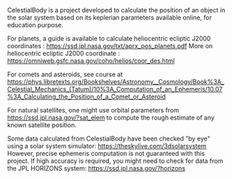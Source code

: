 CelestialBody is a project developed to calculate the position of an object in the solar system based on its keplerian parameters available online, for education purpose.

For planets, a guide is available to calculate heliocentric ecliptic J2000 coordinates : https://ssd.jpl.nasa.gov/txt/aprx_pos_planets.pdf
More on heliocentric ecliptic J2000 coordinate : https://omniweb.gsfc.nasa.gov/coho/helios/coor_des.html

For comets and asteroids, see course at https://phys.libretexts.org/Bookshelves/Astronomy__Cosmology/Book%3A_Celestial_Mechanics_(Tatum)/10%3A_Computation_of_an_Ephemeris/10.07%3A_Calculating_the_Position_of_a_Comet_or_Asteroid

For natural satellites, one might use orbital parameters from https://ssd.jpl.nasa.gov/?sat_elem to compute the rough estimate of any known satellite position.

Some data calculated from CelestialBody have been checked "by eye" using a solar system simulator: https://theskylive.com/3dsolarsystem
However, precise ephemeris computation is not guaranteed with this project. If high accuracy is required, you might need to check for data from the JPL HORIZONS system: https://ssd.jpl.nasa.gov/?horizons